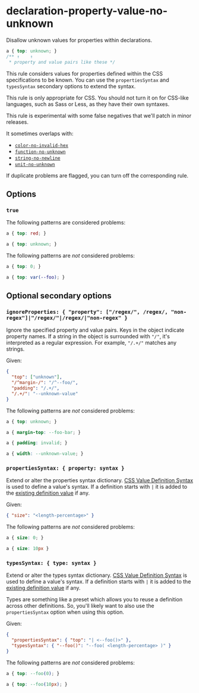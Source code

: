 # declaration-property-value-no-unknown

Disallow unknown values for properties within declarations.

<!-- prettier-ignore -->
```css
a { top: unknown; }
/** ↑    ↑
 * property and value pairs like these */
```

This rule considers values for properties defined within the CSS specifications to be known. You can use the `propertiesSyntax` and `typesSyntax` secondary options to extend the syntax.

This rule is only appropriate for CSS. You should not turn it on for CSS-like languages, such as Sass or Less, as they have their own syntaxes.

This rule is experimental with some false negatives that we'll patch in minor releases.

It sometimes overlaps with:

- [`color-no-invalid-hex`](https://github.com/stylelint/stylelint/tree/15.10.3/lib/rules/color-no-invalid-hex/README.md)
- [`function-no-unknown`](https://github.com/stylelint/stylelint/tree/15.10.3/lib/rules/function-no-unknown/README.md)
- [`string-no-newline`](https://github.com/stylelint/stylelint/tree/15.10.3/lib/rules/string-no-newline/README.md)
- [`unit-no-unknown`](https://github.com/stylelint/stylelint/tree/15.10.3/lib/rules/unit-no-unknown/README.md)

If duplicate problems are flagged, you can turn off the corresponding rule.

## Options

### `true`

The following patterns are considered problems:

<!-- prettier-ignore -->
```css
a { top: red; }
```

<!-- prettier-ignore -->
```css
a { top: unknown; }
```

The following patterns are _not_ considered problems:

<!-- prettier-ignore -->
```css
a { top: 0; }
```

<!-- prettier-ignore -->
```css
a { top: var(--foo); }
```

## Optional secondary options

### `ignoreProperties: { "property": ["/regex/", /regex/, "non-regex"]|"/regex/"|/regex/|"non-regex" }`

Ignore the specified property and value pairs. Keys in the object indicate property names. If a string in the object is surrounded with `"/"`, it's interpreted as a regular expression. For example, `"/.+/"` matches any strings.

Given:

```json
{
  "top": ["unknown"],
  "/^margin-/": "/^--foo/",
  "padding": "/.+/",
  "/.+/": "--unknown-value"
}
```

The following patterns are _not_ considered problems:

<!-- prettier-ignore -->
```css
a { top: unknown; }
```

<!-- prettier-ignore -->
```css
a { margin-top: --foo-bar; }
```

<!-- prettier-ignore -->
```css
a { padding: invalid; }
```

<!-- prettier-ignore -->
```css
a { width: --unknown-value; }
```

### `propertiesSyntax: { property: syntax }`

Extend or alter the properties syntax dictionary. [CSS Value Definition Syntax](https://github.com/csstree/csstree/blob/master/docs/definition-syntax.md) is used to define a value's syntax. If a definition starts with `|` it is added to the [existing definition value](https://csstree.github.io/docs/syntax/) if any.

Given:

```json
{ "size": "<length-percentage>" }
```

The following patterns are _not_ considered problems:

<!-- prettier-ignore -->
```css
a { size: 0; }
```

<!-- prettier-ignore -->
```css
a { size: 10px }
```

### `typesSyntax: { type: syntax }`

Extend or alter the types syntax dictionary. [CSS Value Definition Syntax](https://github.com/csstree/csstree/blob/master/docs/definition-syntax.md) is used to define a value's syntax. If a definition starts with `|` it is added to the [existing definition value](https://csstree.github.io/docs/syntax/) if any.

Types are something like a preset which allows you to reuse a definition across other definitions. So, you'll likely want to also use the `propertiesSyntax` option when using this option.

Given:

```json
{
  "propertiesSyntax": { "top": "| <--foo()>" },
  "typesSyntax": { "--foo()": "--foo( <length-percentage> )" }
}
```

The following patterns are _not_ considered problems:

<!-- prettier-ignore -->
```css
a { top: --foo(0); }
```

<!-- prettier-ignore -->
```css
a { top: --foo(10px); }
```
